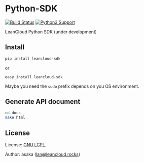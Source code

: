 # Python-SDK

[![Build Status](https://travis-ci.org/leancloud/python-sdk.svg?branch=master)](https://travis-ci.org/leancloud/python-sdk) [![Python3 Support](https://caniusepython3.com/project/leancloud-sdk.svg)](https://caniusepython3.com/project/leancloud-sdk)

LeanCloud Python SDK (under development)

## Install

```bash
pip install leancloud-sdk
```

or

```
easy_install leancloud-sdk
```

Maybe you need the `sudo` prefix depends on you OS environment.

## Generate API document

```bash
cd docs
make html
```


## License

License: [GNU LGPL](https://www.gnu.org/licenses/lgpl.html).

Author: asaka (lan@leancloud.rocks)
